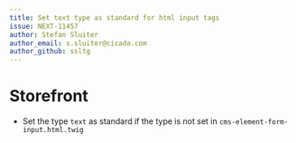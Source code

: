 ```yaml
---
title: Set text type as standard for html input tags 
issue: NEXT-11457
author: Stefan Sluiter
author_email: s.sluiter@cicada.com
author_github: ssltg
---
```

# Storefront
* Set the type `text` as standard if the type is not set in `cms-element-form-input.html.twig`
